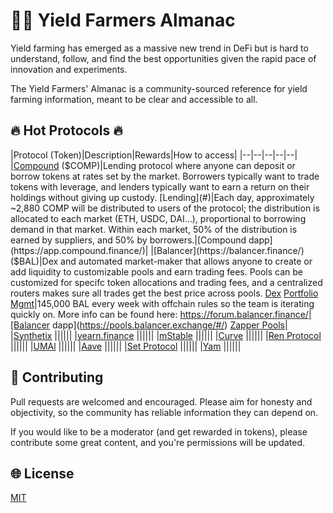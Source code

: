 # 👨‍🌾 Yield Farmers Almanac
Yield farming has emerged as a massive new trend in DeFi but is hard to understand, follow, and find the best opportunities given the rapid pace of innovation and experiments.

The Yield Farmers' Almanac is a community-sourced reference for yield farming information, meant to be clear and accessible to all.

## 🔥 Hot Protocols 🔥
|Protocol (Token)|Description|Rewards|How to access|
|--|--|--|--|--|
|[Compound](https://compound.finance/) ($COMP)|Lending protocol where anyone can deposit or borrow tokens at rates set by the market. Borrowers typically want to trade tokens with leverage, and lenders typically want to earn a return on their holdings without giving up custody. [Lending](#)|Each day, approximately ~2,880 COMP will be distributed to users of the protocol; the distribution is allocated to each market (ETH, USDC, DAI…), proportional to borrowing demand in that market. Within each market, 50% of the distribution is earned by suppliers, and 50% by borrowers.|[Compound dapp](https://app.compound.finance/)|
|[Balancer](https://balancer.finance/) ($BAL)|Dex and automated market-maker that allows anyone to create or add liquidity to customizable pools and earn trading fees. Pools can be customized for specifc token allocations and trading fees, and a centralized routers makes sure all trades get the best price across pools. [Dex](#) [Portfolio Mgmt](#)|145,000 BAL every week with offchain rules so the team is iterating quickly on. More info can be found here: https://forum.balancer.finance/|[Balancer dapp](https://pools.balancer.exchange/#/) [Zapper Pools](https://www.zapper.fi/invest)|
|[Synthetix](https://www.synthetix.io/) ||||||
|[yearn.finance](https://yearn.finance/) ||||||
|[mStable](https://mstable.org/) ||||||
|[Curve](https://www.curve.fi/) ||||||
|[Ren Protocol](https://renproject.io/) ||||||
|[UMAl](https://umaproject.org/) ||||||
|[Aave](https://aave.com/) ||||||
|[Set Protocol](https://www.tokensets.com/) ||||||
|[Yam](https://yam.finance/) ||||||

## 📝 Contributing
Pull requests are welcomed and encouraged. Please aim for honesty and objectivity, so the community has reliable information they can depend on.

If you would like to be a moderator (and get rewarded in tokens), please contribute some great content, and you're permissions will be updated.

## 🌐 License
[MIT](https://choosealicense.com/licenses/mit/)